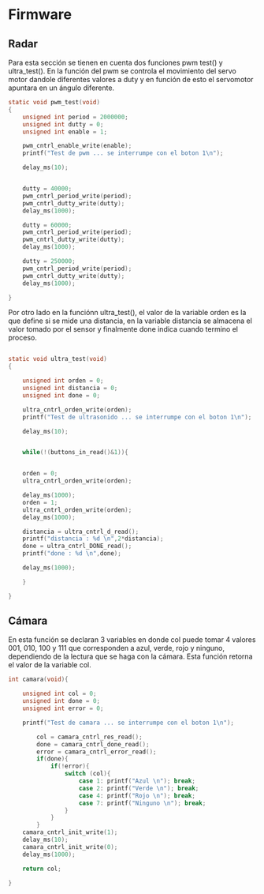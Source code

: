 # Firmware

## Radar

Para esta sección se tienen en cuenta dos funciones pwm test() y ultra_test(). En la función del pwm se controla el movimiento del servo motor dandole diferentes valores a duty y en función de esto el servomotor apuntara en un ángulo diferente. 

```c
static void pwm_test(void)
{
    unsigned int period = 2000000;
    unsigned int dutty = 0;
    unsigned int enable = 1;

    pwm_cntrl_enable_write(enable);
    printf("Test de pwm ... se interrumpe con el boton 1\n");

    delay_ms(10);


    dutty = 40000;
    pwm_cntrl_period_write(period);
    pwm_cntrl_dutty_write(dutty);
    delay_ms(1000);

    dutty = 60000;
    pwm_cntrl_period_write(period);
    pwm_cntrl_dutty_write(dutty);
    delay_ms(1000);

    dutty = 250000;
    pwm_cntrl_period_write(period);
    pwm_cntrl_dutty_write(dutty);
    delay_ms(1000);

}
```

Por otro lado en la funciónn ultra_test(), el valor de la variable orden es la que define si se mide una distancia, en la variable distancia se almacena el valor tomado por el sensor y finalmente done indica cuando termino el proceso.


```c

static void ultra_test(void)
{

    unsigned int orden = 0;
    unsigned int distancia = 0;
    unsigned int done = 0; 

    ultra_cntrl_orden_write(orden);
    printf("Test de ultrasonido ... se interrumpe con el boton 1\n");

    delay_ms(10);


    while(!(buttons_in_read()&1)){


    orden = 0;
    ultra_cntrl_orden_write(orden);

    delay_ms(1000);
    orden = 1;
    ultra_cntrl_orden_write(orden);
    delay_ms(1000);

    distancia = ultra_cntrl_d_read();
    printf("distancia : %d \n",2*distancia);
    done = ultra_cntrl_DONE_read();
    printf("done : %d \n",done);

    delay_ms(1000);

    }

}
```

## Cámara

En esta función se declaran 3 variables en donde col puede tomar 4 valores 001, 010, 100 y 111 que corresponden a azul, verde, rojo y ninguno, dependiendo de la lectura que se haga con la cámara. Esta función retorna el valor de la variable col.

```c
int camara(void){

	unsigned int col = 0;
	unsigned int done = 0;
	unsigned int error = 0;

	printf("Test de camara ... se interrumpe con el boton 1\n");

		col = camara_cntrl_res_read();
		done = camara_cntrl_done_read();
		error = camara_cntrl_error_read();
		if(done){
			if(!error){
				switch (col){
	 				case 1: printf("Azul \n"); break;
	 				case 2: printf("Verde \n"); break;
	 				case 4: printf("Rojo \n"); break;
	 				case 7: printf("Ninguno \n"); break;
				}
			}
		}
	camara_cntrl_init_write(1);
	delay_ms(10);
	camara_cntrl_init_write(0);
	delay_ms(1000);

	return col;

}
```

